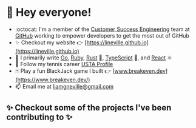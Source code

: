 # 🌟 Hey everyone!

* :octocat: I'm a member of the [Customer Success Engineering](https://github.com/orgs/github/teams/customer-success-engineering) team at [GitHub](http://github.com/github) working to empower developers to get the most out of GitHub 
* ✨ Checkout my website 👉 [https://lineville.github.io](https://lineville.github.io)
* 🔭 I primarily write [Go](https://go.dev/), [Ruby](https://www.ruby-lang.org/en/), [Rust](https://www.rust-lang.org/) 🦀, [TypeScript](https://www.typescriptlang.org/) 💙, and [React](https://react.dev/) ⚛️
* 🎾 Follow my tennis career [USTA Profile](https://www.usta.com/en/home/play/player-search/profile.html#uaid=2005791848&tab=rankings)
* 🃏 Play a fun BlackJack game I built 👉 [www.breakeven.dev](https://www.breakeven.dev/)
* 📫 Email me at [liamgneville@gmail.com](mailto:liamgneville@gmail.com)

## ✨ Checkout some of the projects I've been contributing to ✨
